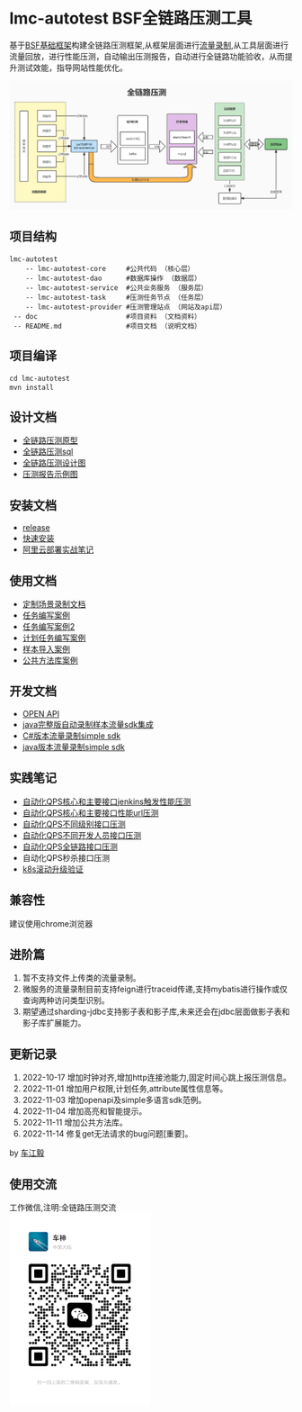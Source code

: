 # lmc-autotest BSF全链路压测工具
 基于<a href='https://gitee.com/chejiangyi/free-bsf-all/tree/1.0-SNAPSHOT/'>BSF基础框架</a>构建全链路压测框架,从框架层面进行[流量录制](https://gitee.com/chejiangyi/free-bsf-all/tree/1.2-SNAPSHOT/free-bsf-autotest ),从工具层面进行流量回放，进行性能压测，自动输出压测报告，自动进行全链路功能验收，从而提升测试效能，指导网站性能优化。

![Image text](/doc/全链路压测设计图.jpg)
## 项目结构

```
lmc-autotest
    -- lmc-autotest-core 	 #公共代码 （核心层）
    -- lmc-autotest-dao 	 #数据库操作 （数据层）
    -- lmc-autotest-service  #公共业务服务 （服务层）
    -- lmc-autotest-task 	 #压测任务节点 （任务层）
    -- lmc-autotest-provider #压测管理站点 （网站及api层）
 -- doc 					 #项目资料 （文档资料）
 -- README.md 				 #项目文档 （说明文档）

```

## 项目编译
```
cd lmc-autotest
mvn install
```

## 设计文档
* [全链路压测原型](/doc/全链路压测.rp)
* [全链路压测sql](/doc/install.sql)
* [全链路压测设计图](/README-Design.md)
* [压测报告示例图](/doc/demo/test-demo.jpg)

## 安装文档
* [release](https://gitee.com/chejiangyi/lmc-autotest/releases/)
* [快速安装](/README-Install.md)
* [阿里云部署实战笔记](/README-Install-aliyun.md)

## 使用文档
* [定制场景录制文档](/README-ModHeader.md)
* [任务编写案例](/README-Demo.md)
* [任务编写案例2](/README-Demo2.md)
* [计划任务编写案例](/README-Job.md)
* [样本导入案例](/README-Sample.md)
* [公共方法库案例](/README-PublicCode.md)

## 开发文档
* [OPEN API](/README-OpenApi.md)
* [java完整版自动录制样本流量sdk集成](/actual/README-1.md)
* [C#版本流量录制simple sdk](/doc/sdk/simpleSampleFilter.cs)
* [java版本流量录制simple sdk](/doc/sdk/simpleSampleFilter.java)

## 实践笔记
* [自动化QPS核心和主要接口jenkins触发性能压测](/actual/README-5.md)
* [自动化QPS核心和主要接口性能url压测](/actual/README-1.md)
* [自动化QPS不同级别接口压测](/actual/README-2.md)
* [自动化QPS不同开发人员接口压测](/actual/README-3.md)
* [自动化QPS全链路接口压测](/actual/README-4.md)
* 自动化QPS秒杀接口压测
* [k8s滚动升级验证](https://www.cnblogs.com/chejiangyi/p/16808139.html)
  

## 兼容性
建议使用chrome浏览器

## 进阶篇
1. 暂不支持文件上传类的流量录制。
2. 微服务的流量录制目前支持feign进行traceid传递,支持mybatis进行操作或仅查询两种访问类型识别。
3. 期望通过sharding-jdbc支持影子表和影子库,未来还会在jdbc层面做影子表和影子库扩展能力。

## 更新记录
1. 2022-10-17 增加时钟对齐,增加http连接池能力,固定时间心跳上报压测信息。
2. 2022-11-01 增加用户权限,计划任务,attribute属性信息等。
3. 2022-11-03 增加openapi及simple多语言sdk范例。
4. 2022-11-04 增加高亮和智能提示。
5. 2022-11-11 增加公共方法库。
6. 2022-11-14 修复get无法请求的bug问题[重要]。

by [车江毅](https://www.cnblogs.com/chejiangyi/)

## 使用交流
工作微信,注明:全链路压测交流<br/>
<img src="/doc/weixin/weixin.jpg" width="250">